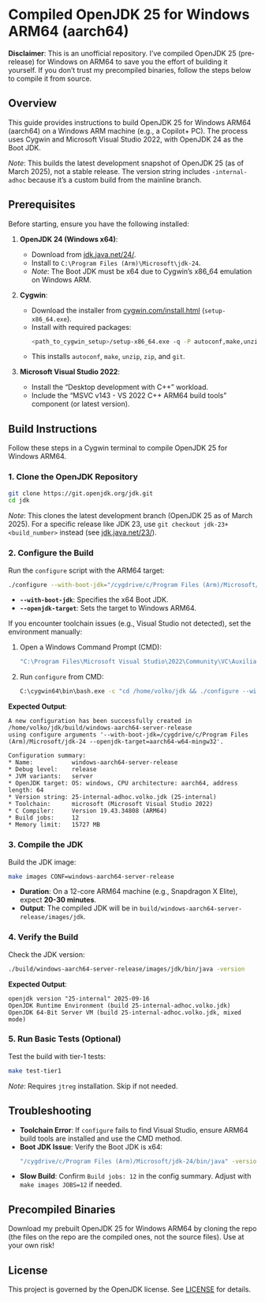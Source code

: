 # Compiled OpenJDK 25 for Windows ARM64 (aarch64)

**Disclaimer**: This is an unofficial repository. I’ve compiled OpenJDK 25 (pre-release) for Windows on ARM64 to save you the effort of building it yourself. If you don’t trust my precompiled binaries, follow the steps below to compile it from source.

## Overview
This guide provides instructions to build OpenJDK 25 for Windows ARM64 (aarch64) on a Windows ARM machine (e.g., a Copilot+ PC). The process uses Cygwin and Microsoft Visual Studio 2022, with OpenJDK 24 as the Boot JDK.

*Note*: This builds the latest development snapshot of OpenJDK 25 (as of March 2025), not a stable release. The version string includes `-internal-adhoc` because it’s a custom build from the mainline branch.

## Prerequisites
Before starting, ensure you have the following installed:
1. **OpenJDK 24 (Windows x64)**:
   - Download from [jdk.java.net/24/](https://jdk.java.net/24/).
   - Install to `C:\Program Files (Arm)\Microsoft\jdk-24`.
   - *Note*: The Boot JDK must be x64 due to Cygwin’s x86_64 emulation on Windows ARM.

2. **Cygwin**:
   - Download the installer from [cygwin.com/install.html](https://www.cygwin.com/install.html) (`setup-x86_64.exe`).
   - Install with required packages:
     ```bash
     <path_to_cygwin_setup>/setup-x86_64.exe -q -P autoconf,make,unzip,zip,git
     ```
   - This installs `autoconf`, `make`, `unzip`, `zip`, and `git`.

3. **Microsoft Visual Studio 2022**:
   - Install the “Desktop development with C++” workload.
   - Include the “MSVC v143 - VS 2022 C++ ARM64 build tools” component (or latest version).

## Build Instructions
Follow these steps in a Cygwin terminal to compile OpenJDK 25 for Windows ARM64.

### 1. Clone the OpenJDK Repository
```bash
git clone https://git.openjdk.org/jdk.git
cd jdk
```

*Note*: This clones the latest development branch (OpenJDK 25 as of March 2025). For a specific release like JDK 23, use `git checkout jdk-23+<build_number>` instead (see [jdk.java.net/23/](https://jdk.java.net/23/)).

### 2. Configure the Build
Run the `configure` script with the ARM64 target:
```bash
./configure --with-boot-jdk="/cygdrive/c/Program Files (Arm)/Microsoft/jdk-24" --openjdk-target=aarch64-w64-mingw32
```

- **`--with-boot-jdk`**: Specifies the x64 Boot JDK.
- **`--openjdk-target`**: Sets the target to Windows ARM64.

If you encounter toolchain issues (e.g., Visual Studio not detected), set the environment manually:
1. Open a Windows Command Prompt (CMD):
   ```cmd
   "C:\Program Files\Microsoft Visual Studio\2022\Community\VC\Auxiliary\Build\vcvarsall.bat" arm64
   ```
2. Run `configure` from CMD:
   ```cmd
   C:\cygwin64\bin\bash.exe -c "cd /home/volko/jdk && ./configure --with-boot-jdk=\"/cygdrive/c/Program Files (Arm)/Microsoft/jdk-24\" --openjdk-target=aarch64-w64-mingw32"
   ```

**Expected Output**:
```
A new configuration has been successfully created in
/home/volko/jdk/build/windows-aarch64-server-release
using configure arguments '--with-boot-jdk=/cygdrive/c/Program Files (Arm)/Microsoft/jdk-24 --openjdk-target=aarch64-w64-mingw32'.

Configuration summary:
* Name:           windows-aarch64-server-release
* Debug level:    release
* JVM variants:   server
* OpenJDK target: OS: windows, CPU architecture: aarch64, address length: 64
* Version string: 25-internal-adhoc.volko.jdk (25-internal)
* Toolchain:      microsoft (Microsoft Visual Studio 2022)
* C Compiler:     Version 19.43.34808 (ARM64)
* Build jobs:     12
* Memory limit:   15727 MB
```

### 3. Compile the JDK
Build the JDK image:
```bash
make images CONF=windows-aarch64-server-release
```

- **Duration**: On a 12-core ARM64 machine (e.g., Snapdragon X Elite), expect **20-30 minutes**.
- **Output**: The compiled JDK will be in `build/windows-aarch64-server-release/images/jdk`.

### 4. Verify the Build
Check the JDK version:
```bash
./build/windows-aarch64-server-release/images/jdk/bin/java -version
```

**Expected Output**:
```
openjdk version "25-internal" 2025-09-16
OpenJDK Runtime Environment (build 25-internal-adhoc.volko.jdk)
OpenJDK 64-Bit Server VM (build 25-internal-adhoc.volko.jdk, mixed mode)
```

### 5. Run Basic Tests (Optional)
Test the build with tier-1 tests:
```bash
make test-tier1
```
*Note*: Requires `jtreg` installation. Skip if not needed.

## Troubleshooting
- **Toolchain Error**: If `configure` fails to find Visual Studio, ensure ARM64 build tools are installed and use the CMD method.
- **Boot JDK Issue**: Verify the Boot JDK is x64:
  ```bash
  "/cygdrive/c/Program Files (Arm)/Microsoft/jdk-24/bin/java" -version
  ```
- **Slow Build**: Confirm `Build jobs: 12` in the config summary. Adjust with `make images JOBS=12` if needed.

## Precompiled Binaries
Download my prebuilt OpenJDK 25 for Windows ARM64 by cloning the repo (the files on the repo are the compiled ones, not the source files). Use at your own risk!

## License
This project is governed by the OpenJDK license. See [LICENSE](https://openjdk.org/legal/gplv2+ce.html) for details.

